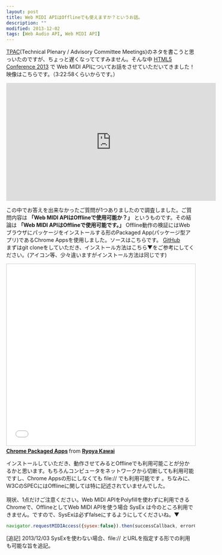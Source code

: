 ```yaml
---
layout: post
title: Web MIDI APIはOfflineでも使えますか？というお話。 
description: ""
modified: 2013-12-02
tags: [Web Audio API, Web MIDI API]
---
```

<div> </div>


<a href="http://www.w3.org/2013/11/TPAC/" target="_blank">TPAC</a>(Technical Plenary / Advisory Committee Meetings)のネタを書こうと思っいたのですが、ちょっと遅くなっててすみません。そんな中 <a href="http://events.html5j.org/conference/2013/11/" target="_blank">HTML5 Conference 2013</a> で Web MIDI APIについてお話をさせていただいてきました！映像はこちらです。（3:22:58くらいからです。）

<div class="post-image-center">
<iframe width="560" height="315" src="https://www.youtube.com/embed/Chdlf5PK7E0" frameborder="0" allow="autoplay; encrypted-media" allowfullscreen></iframe>
</div>

この中でお答えを出来なかったご質問が1つありましたので調査しました。ご質問内容は **「Web MIDI APIはOfflineで使用可能か？」** というものです。その結論は **「Web MIDI APIはOfflineで使用可能です。」**
Offline動作の検証にはWebブラウザにパッケージをインストールする形のPackaged App(パッケージ型アプリ)であるChrome Appsを使用しました。ソースはこちらです。  <a href="https://github.com/ryoyakawai/WebMusicDevelopersJP/tree/master/chromeApps/offlineWebMIDIAPI" target="_blank">GitHub</a><br>
まずはgit cloneをしていただき、インストール方法はこちら▼をご参考にしてください。(アイコン等、少々違いますがインストール方法は同じです)<br>


<div class="post-image-center">
<iframe src="//www.slideshare.net/slideshow/embed_code/key/9UWbjngdOqMpD?startSlide=15" width="595" height="485" frameborder="0" marginwidth="0" marginheight="0" scrolling="no" style="border:1px solid #CCC; border-width:1px; margin-bottom:5px; max-width: 100%;" allowfullscreen> </iframe> 
</div>
<div class="post-image-center">
<div style="margin-bottom:5px"> <strong> <a href="//www.slideshare.net/ryoyakawai/chrome-packaged-apps" title="Chrome Packaged Apps" target="_blank">Chrome Packaged Apps</a> </strong> from <strong><a href="https://www.slideshare.net/ryoyakawai" target="_blank">Ryoya Kawai</a></strong> </div>
</div>


インストールしていただき、動作させてみるとOfflineでも利用可能ことが分かるかと思います。もちろんコンピュータをネットワークから切断しても利用可能ですし、Chrome Appsの形にしなくても file:// でも利用可能です 。ちなみに、W3CのSPECにはOfflineに関しては特に記述されていませんでした。<br>
<br>
現状、1点だけご注意ください。Web MIDI APIをPolyfillを使わずに利用できるChromeで、OfflineとしてWeb MIDI APIを使う場合 SysEx は今のところ利用できません。ですので、SysExは必ずfalseにするようにしてくださいね。▼

```javascript
navigator.requestMIDIAccess({sysex:false}).then(successCallback, errorCallback);
```

[追記]
2013/12/03 SysExを使わない場合、file:// とURLを指定する形での利用も可能な旨を追記。
